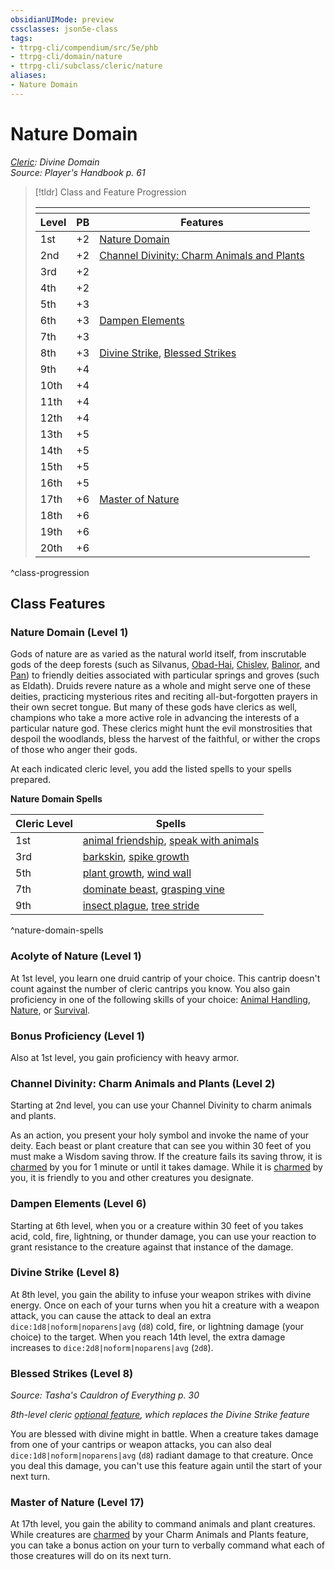 ```yaml
---
obsidianUIMode: preview
cssclasses: json5e-class
tags:
- ttrpg-cli/compendium/src/5e/phb
- ttrpg-cli/domain/nature
- ttrpg-cli/subclass/cleric/nature
aliases:
- Nature Domain
---
```

# Nature Domain
*[Cleric](./cleric.md): Divine Domain*  
*Source: Player's Handbook p. 61*  

> [!tldr] Class and Feature Progression
> 
> <table class="class-progression">
> <thead>
> <tr><th colspan='3'></th></tr>
> <tr class="class-progression"><th class"level">Level</th><th class"pb">PB</th><th class"feature">Features</th></tr>
> </thead><tbody>
> <tr class="class-progression"><td class"level">1st</td><td class"pb">+2</td><td class"feature"><a href='#Nature Domain (Level 1)' class='internal-link'>Nature Domain</a></td></tr>
> <tr class="class-progression"><td class"level">2nd</td><td class"pb">+2</td><td class"feature"><a href='#Channel Divinity: Charm Animals and Plants (Level 2)' class='internal-link'>Channel Divinity: Charm Animals and Plants</a></td></tr>
> <tr class="class-progression"><td class"level">3rd</td><td class"pb">+2</td><td class"feature"></td></tr>
> <tr class="class-progression"><td class"level">4th</td><td class"pb">+2</td><td class"feature"></td></tr>
> <tr class="class-progression"><td class"level">5th</td><td class"pb">+3</td><td class"feature"></td></tr>
> <tr class="class-progression"><td class"level">6th</td><td class"pb">+3</td><td class"feature"><a href='#Dampen Elements (Level 6)' class='internal-link'>Dampen Elements</a></td></tr>
> <tr class="class-progression"><td class"level">7th</td><td class"pb">+3</td><td class"feature"></td></tr>
> <tr class="class-progression"><td class"level">8th</td><td class"pb">+3</td><td class"feature"><a href='#Divine Strike (Level 8)' class='internal-link'>Divine Strike</a>, <a href='#Blessed Strikes (Level 8)' class='internal-link'>Blessed Strikes</a></td></tr>
> <tr class="class-progression"><td class"level">9th</td><td class"pb">+4</td><td class"feature"></td></tr>
> <tr class="class-progression"><td class"level">10th</td><td class"pb">+4</td><td class"feature"></td></tr>
> <tr class="class-progression"><td class"level">11th</td><td class"pb">+4</td><td class"feature"></td></tr>
> <tr class="class-progression"><td class"level">12th</td><td class"pb">+4</td><td class"feature"></td></tr>
> <tr class="class-progression"><td class"level">13th</td><td class"pb">+5</td><td class"feature"></td></tr>
> <tr class="class-progression"><td class"level">14th</td><td class"pb">+5</td><td class"feature"></td></tr>
> <tr class="class-progression"><td class"level">15th</td><td class"pb">+5</td><td class"feature"></td></tr>
> <tr class="class-progression"><td class"level">16th</td><td class"pb">+5</td><td class"feature"></td></tr>
> <tr class="class-progression"><td class"level">17th</td><td class"pb">+6</td><td class"feature"><a href='#Master of Nature (Level 17)' class='internal-link'>Master of Nature</a></td></tr>
> <tr class="class-progression"><td class"level">18th</td><td class"pb">+6</td><td class"feature"></td></tr>
> <tr class="class-progression"><td class"level">19th</td><td class"pb">+6</td><td class"feature"></td></tr>
> <tr class="class-progression"><td class"level">20th</td><td class"pb">+6</td><td class"feature"></td></tr>
> </tbody></table>

^class-progression


## Class Features

### Nature Domain (Level 1)

Gods of nature are as varied as the natural world itself, from inscrutable gods of the deep forests (such as Silvanus, [Obad-Hai](/3-Mechanics/CLI/Compendium/deities/greyhawk-obad-hai.md), [Chislev](/3-Mechanics/CLI/Compendium/deities/dragonlance-chislev-phb.md), [Balinor](/3-Mechanics/CLI/Compendium/deities/eberron-balinor.md), and [Pan](/3-Mechanics/CLI/Compendium/deities/greek-pan.md)) to friendly deities associated with particular springs and groves (such as Eldath). Druids revere nature as a whole and might serve one of these deities, practicing mysterious rites and reciting all-but-forgotten prayers in their own secret tongue. But many of these gods have clerics as well, champions who take a more active role in advancing the interests of a particular nature god. These clerics might hunt the evil monstrosities that despoil the woodlands, bless the harvest of the faithful, or wither the crops of those who anger their gods.

At each indicated cleric level, you add the listed spells to your spells prepared.

**Nature Domain Spells**

| Cleric Level | Spells |
|--------------|--------|
| 1st | [animal friendship](/3-Mechanics/CLI/Compendium/spells/animal-friendship.md), [speak with animals](/3-Mechanics/CLI/Compendium/spells/speak-with-animals.md) |
| 3rd | [barkskin](/3-Mechanics/CLI/Compendium/spells/barkskin.md), [spike growth](/3-Mechanics/CLI/Compendium/spells/spike-growth.md) |
| 5th | [plant growth](/3-Mechanics/CLI/Compendium/spells/plant-growth.md), [wind wall](/3-Mechanics/CLI/Compendium/spells/wind-wall.md) |
| 7th | [dominate beast](/3-Mechanics/CLI/Compendium/spells/dominate-beast.md), [grasping vine](/3-Mechanics/CLI/Compendium/spells/grasping-vine.md) |
| 9th | [insect plague](/3-Mechanics/CLI/Compendium/spells/insect-plague.md), [tree stride](/3-Mechanics/CLI/Compendium/spells/tree-stride.md) |
^nature-domain-spells

### Acolyte of Nature (Level 1)

At 1st level, you learn one druid cantrip of your choice. This cantrip doesn't count against the number of cleric cantrips you know. You also gain proficiency in one of the following skills of your choice: [Animal Handling](/3-Mechanics/CLI/Rules/skills.md#Animal%20Handling), [Nature](/3-Mechanics/CLI/Rules/skills.md#Nature), or [Survival](/3-Mechanics/CLI/Rules/skills.md#Survival).

### Bonus Proficiency (Level 1)

Also at 1st level, you gain proficiency with heavy armor.

### Channel Divinity: Charm Animals and Plants (Level 2)

Starting at 2nd level, you can use your Channel Divinity to charm animals and plants.

As an action, you present your holy symbol and invoke the name of your deity. Each beast or plant creature that can see you within 30 feet of you must make a Wisdom saving throw. If the creature fails its saving throw, it is [charmed](/3-Mechanics/CLI/Rules/conditions.md#Charmed) by you for 1 minute or until it takes damage. While it is [charmed](/3-Mechanics/CLI/Rules/conditions.md#Charmed) by you, it is friendly to you and other creatures you designate.

### Dampen Elements (Level 6)

Starting at 6th level, when you or a creature within 30 feet of you takes acid, cold, fire, lightning, or thunder damage, you can use your reaction to grant resistance to the creature against that instance of the damage.

### Divine Strike (Level 8)

At 8th level, you gain the ability to infuse your weapon strikes with divine energy. Once on each of your turns when you hit a creature with a weapon attack, you can cause the attack to deal an extra `dice:1d8|noform|noparens|avg` (`d8`) cold, fire, or lightning damage (your choice) to the target. When you reach 14th level, the extra damage increases to `dice:2d8|noform|noparens|avg` (`2d8`).

### Blessed Strikes (Level 8)
_Source: Tasha's Cauldron of Everything p. 30_

*8th-level cleric [optional feature](/3-Mechanics/CLI/Rules/variant-rules/optional-class-features-tce.md), which replaces the Divine Strike feature*

You are blessed with divine might in battle. When a creature takes damage from one of your cantrips or weapon attacks, you can also deal `dice:1d8|noform|noparens|avg` (`d8`) radiant damage to that creature. Once you deal this damage, you can't use this feature again until the start of your next turn.

### Master of Nature (Level 17)

At 17th level, you gain the ability to command animals and plant creatures. While creatures are [charmed](/3-Mechanics/CLI/Rules/conditions.md#Charmed) by your Charm Animals and Plants feature, you can take a bonus action on your turn to verbally command what each of those creatures will do on its next turn.